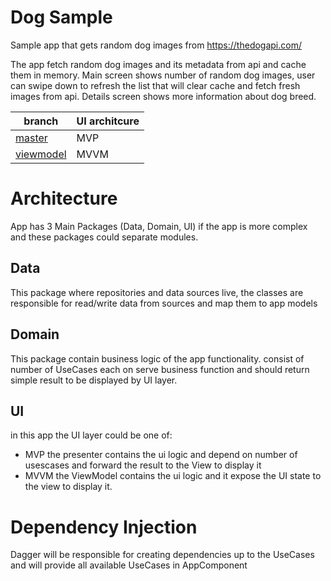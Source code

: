 # Dog Sample
Sample app that gets random dog images from https://thedogapi.com/

The app fetch random dog images and its metadata from api and cache them in memory.
Main screen shows number of random dog images, user can swipe down to refresh the list that will clear cache and fetch fresh images from api.
Details screen shows more information about dog breed.


|branch  | UI architcure |
|--|--|
| [master](https://github.com/oa-azab/DogSample/tree/master) | MVP |
| [viewmodel](https://github.com/oa-azab/DogSample/tree/viewmodel) | MVVM |

# Architecture

App has 3 Main Packages (Data, Domain, UI) if the app is more complex and these packages could separate modules.

## Data

This package where repositories and data sources live, the classes are responsible for read/write data from sources and map them to app models

## Domain

This package contain business logic of the app functionality.
consist of number of UseCases each on serve business function and should return simple result to be displayed by UI layer.


## UI
in this app the UI layer could be one of:
- MVP the presenter contains the ui logic and depend on number of usescases and forward the result to the View to display it
- MVVM the ViewModel contains the ui logic and it expose the UI state to the view to display it.


# Dependency Injection
Dagger will be responsible for creating dependencies up to the UseCases and will provide all available UseCases in AppComponent 
